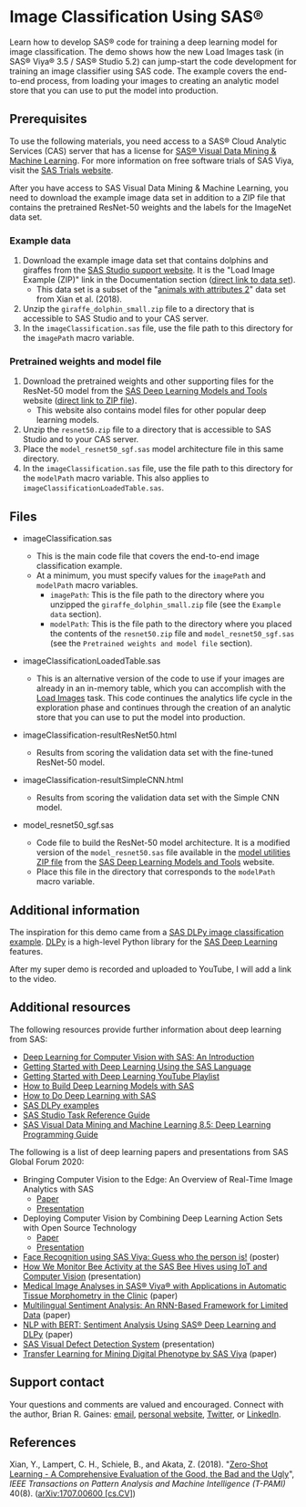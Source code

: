 # Image Classification Using SAS&reg;
Learn how to develop SAS&reg; code for training a deep learning model for image classification. The demo shows how the new Load Images task (in SAS&reg; Viya&reg; 3.5 / SAS&reg; Studio 5.2) can jump-start the code development for training an image classifier using SAS code.  The example covers the end-to-end process, from loading your images to creating an analytic model store that you can use to put the model into production.



## Prerequisites
To use the following materials, you need access to a SAS&reg; Cloud Analytic Services (CAS) server that has a license for [SAS&reg; Visual Data Mining & Machine Learning](https://www.sas.com/en_us/software/visual-data-mining-machine-learning.html).  For more information on free software trials of SAS Viya, visit the [SAS Trials website](https://www.sas.com/en_us/trials.html).

After you have access to SAS Visual Data Mining & Machine Learning, you need to download the example image data set in addition to a ZIP file that contains the pretrained ResNet-50 weights and the labels for the ImageNet data set.  

### Example data
1. Download the example image data set that contains dolphins and giraffes from the [SAS Studio support website](https://support.sas.com/en/software/studio-support.html). It is the "Load Image Example (ZIP)" link in the Documentation section ([direct link to data set](http://support.sas.com/documentation/onlinedoc/sasstudio/5.2/giraffe_dolphin_small.zip)).
	* This data set is a subset of the "[animals with attributes 2](https://cvml.ist.ac.at/AwA2/)" data set from Xian et al. (2018).
2. Unzip the ``giraffe_dolphin_small.zip`` file to a directory that is accessible to SAS Studio and to your CAS server.  
3. In the ``imageClassification.sas`` file, use the file path to this directory for the ``imagePath`` macro variable.  

### Pretrained weights and model file
1. Download the pretrained weights and other supporting files for the ResNet-50 model from the [SAS Deep Learning Models and Tools](https://support.sas.com/documentation/prod-p/vdmml/zip/index.html) website ([direct link to ZIP file](https://support.sas.com/documentation/prod-p/vdmml/zip/resnet50.zip)).   
    * This website also contains model files for other popular deep learning models.  
2. Unzip the ``resnet50.zip`` file to a directory that is accessible to SAS Studio and to your CAS server.  
3. Place the ``model_resnet50_sgf.sas`` model architecture file in this same directory.
4. In the ``imageClassification.sas`` file, use the file path to this directory for the ``modelPath`` macro variable. This also applies to ``imageClassificationLoadedTable.sas``.


## Files
* imageClassification.sas
	* This is the main code file that covers the end-to-end image classification example.  
	* At a minimum, you must specify values for the ``imagePath`` and ``modelPath`` macro variables.
		* ``imagePath``:  This is the file path to the directory where you unzipped the ``giraffe_dolphin_small.zip`` file (see the ``Example data`` section).
		* ``modelPath``:  This is the file path to the directory where you placed the contents of the ``resnet50.zip`` file and ``model_resnet50_sgf.sas`` (see the ``Pretrained weights and model file`` section).
 
* imageClassificationLoadedTable.sas
    * This is an alternative version of the code to use if your images are already in an in-memory table, which you can accomplish with the [Load Images](https://go.documentation.sas.com/?activeCdc=webeditorcdc&cdcId=sasstudiocdc&cdcVersion=5.2&docsetId=webeditorref&docsetTarget=p0xc55tobpulbrn1tynh6fe9w9c9.htm&locale=en) task.  This code continues the analytics life cycle in the exploration phase and continues through the creation of an analytic store that you can use to put the model into production.          
    
* imageClassification-resultResNet50.html
    * Results from scoring the validation data set with the fine-tuned ResNet-50 model.
    
* imageClassification-resultSimpleCNN.html 
    * Results from scoring the validation data set with the Simple CNN model.  
    
* model_resnet50_sgf.sas
    * Code file to build the ResNet-50 model architecture. It is a modified version of the ``model_resnet50.sas`` file available in the [model utilities ZIP file](https://support.sas.com/documentation/prod-p/vdmml/zip/models.zip) from the [SAS Deep Learning Models and Tools](https://support.sas.com/documentation/prod-p/vdmml/zip/index.html) website.
    * Place this file in the directory that corresponds to the ``modelPath`` macro variable.  
 

## Additional information
The inspiration for this demo came from a [SAS DLPy image classification example](https://github.com/sassoftware/python-dlpy/blob/master/examples/quick_start/A_Comprehensive_Image_Classification_Example.ipynb).  [DLPy](https://github.com/sassoftware/python-dlpy) is a high-level Python library for the [SAS Deep Learning](https://go.documentation.sas.com/?docsetId=casdlpg&docsetTarget=titlepage.htm&docsetVersion=8.5&locale=en) features.  

After my super demo is recorded and uploaded to YouTube, I will add a link to the video.  

## Additional resources
The following resources provide further information about deep learning from SAS:  

* [Deep Learning for Computer Vision with SAS: An Introduction](https://www.sas.com/store/books/categories/usage-and-reference/deep-learning-for-computer-vision-with-sas-an-introduction/prodBK_73903_en.html)
* [Getting Started with Deep Learning Using the SAS Language](https://blogs.sas.com/content/subconsciousmusings/2020/04/06/getting-started-with-deep-learning-using-the-sas-language/)
* [Getting Started with Deep Learning YouTube Playlist](https://www.youtube.com/watch?v=0qm_OL_VHGE&list=PLVV6eZFA22QyaxYBynL-1Btk-nIMKmOqY&index=8) 
* [How to Build Deep Learning Models with SAS](https://blogs.sas.com/content/subconsciousmusings/2018/04/20/how-to-build-deep-learning-models-with-sas/)
* [How to Do Deep Learning with SAS](https://www.sas.com/en_us/whitepapers/deep-learning-with-sas-109610.html)
* [SAS DLPy examples](https://github.com/sassoftware/python-dlpy/tree/master/examples)
* [SAS Studio Task Reference Guide](https://go.documentation.sas.com/?activeCdc=webeditorcdc&cdcId=sasstudiocdc&cdcVersion=5.2&docsetId=webeditorref&docsetTarget=p0wc36sf6dy5zyn112v83e5rl5y1.htm&locale=en)
* [SAS Visual Data Mining and Machine Learning 8.5: Deep Learning Programming Guide](https://go.documentation.sas.com/?docsetId=casdlpg&docsetTarget=n0ep2b9u60m7uzn173wx9v9t7dxp.htm&docsetVersion=8.5&locale=en)


The following is a list of deep learning papers and presentations from SAS Global Forum 2020:

* Bringing Computer Vision to the Edge: An Overview of Real-Time Image Analytics with SAS
    * [Paper](https://www.sas.com/content/dam/SAS/support/en/sas-global-forum-proceedings/2020/4432-2020.pdf)
    * [Presentation](https://www.youtube.com/watch?v=USK2tbAF1zw&list=PLVV6eZFA22Qzg3FIBHuHqY924ZvLjh6Zc&index=17&t=0s)
* Deploying Computer Vision by Combining Deep Learning Action Sets with Open Source Technology
    * [Paper](https://www.sas.com/content/dam/SAS/support/en/sas-global-forum-proceedings/2020/4694-2020.pdf)
    * [Presentation](https://www.youtube.com/watch?v=8IOFuqLcbio)
* [Face Recognition using SAS Viya: Guess who the person is!](https://www.sas.com/content/dam/SAS/support/en/sas-global-forum-proceedings/2020/5039-2020.pdf) (poster)
* [How We Monitor Bee Activity at the SAS Bee Hives using IoT and Computer Vision](https://www.youtube.com/watch?v=4k4JkladnEc) (presentation)
* [Medical Image Analyses in SAS® Viya® with Applications in Automatic Tissue Morphometry in the Clinic](https://www.sas.com/content/dam/SAS/support/en/sas-global-forum-proceedings/2020/4491-2020.pdf) (paper)
* [Multilingual Sentiment Analysis: An RNN-Based Framework for Limited Data](https://www.sas.com/content/dam/SAS/support/en/sas-global-forum-proceedings/2020/4180-2020.pdf) (paper)
* [NLP with BERT: Sentiment Analysis Using SAS® Deep Learning and DLPy](https://www.sas.com/content/dam/SAS/support/en/sas-global-forum-proceedings/2020/4429-2020.pdf) (paper)
* [SAS Visual Defect Detection System](https://www.youtube.com/watch?v=T2nLT2TWggg) (presentation)
* [Transfer Learning for Mining Digital Phenotype by SAS Viya](https://www.sas.com/content/dam/SAS/support/en/sas-global-forum-proceedings/2020/5029-2020.pdf) (paper)



## Support contact
Your questions and comments are valued and encouraged.  Connect with the author, Brian R. Gaines: [email](mailto:Brian.Gaines@sas.com), [personal website](http://brgaines.github.io/), [Twitter](https://twitter.com/brgainesStats), or [LinkedIn](http://linkedin.com/in/BrianGainesStats).   

## References
Xian, Y., Lampert, C. H., Schiele, B., and Akata, Z. (2018).  "[Zero-Shot Learning - A Comprehensive Evaluation of the Good, the Bad and the Ugly](https://doi.org/10.1109/TPAMI.2018.2857768)", *IEEE Transactions on Pattern Analysis and Machine Intelligence (T-PAMI)* 40(8). ([arXiv:1707.00600 [cs.CV]](https://arxiv.org/abs/1707.00600)) 